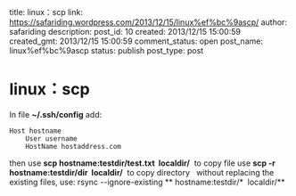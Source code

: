 title: linux：scp
link: https://safariding.wordpress.com/2013/12/15/linux%ef%bc%9ascp/
author: safariding
description: 
post_id: 10
created: 2013/12/15 15:00:59
created_gmt: 2013/12/15 15:00:59
comment_status: open
post_name: linux%ef%bc%9ascp
status: publish
post_type: post

# linux：scp

In file **~/.ssh/config** add: 
    
    
    Host hostname
        User username
        HostName hostaddress.com

then use **scp hostname:testdir/test.txt  localdir/**  to copy file use **scp -r hostname:testdir/dir  localdir/**  to copy directory   without replacing the existing files, use: rsync --ignore-existing ** hostname:testdir/*  localdir/**